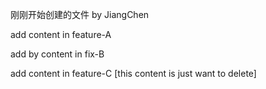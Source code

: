 刚刚开始创建的文件 by JiangChen

add content in feature-A

add by content in fix-B

add content in feature-C [this content is just want to delete]

